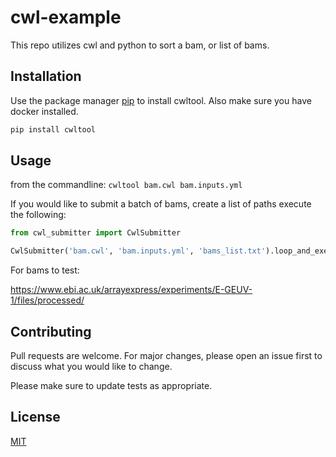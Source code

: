 # cwl-example

This repo utilizes cwl and python to sort a bam, or list of bams.

## Installation

Use the package manager [pip](https://pip.pypa.io/en/stable/) to install cwltool.
Also make sure you have docker installed.

```bash
pip install cwltool
```

## Usage
from the commandline:
```cwltool bam.cwl bam.inputs.yml```

If you would like to submit a batch of bams, create a list of paths execute the following:

```python
from cwl_submitter import CwlSubmitter

CwlSubmitter('bam.cwl', 'bam.inputs.yml', 'bams_list.txt').loop_and_execute()
```
For bams to test:

https://www.ebi.ac.uk/arrayexpress/experiments/E-GEUV-1/files/processed/

## Contributing
Pull requests are welcome. For major changes, please open an issue first to discuss what you would like to change.

Please make sure to update tests as appropriate.

## License
[MIT](https://choosealicense.com/licenses/mit/)
